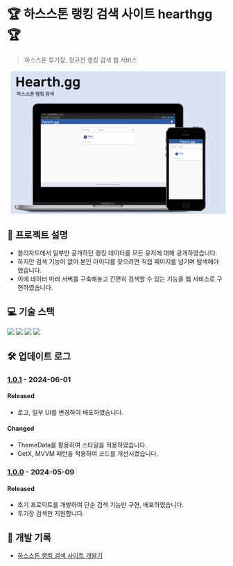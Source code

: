 # 🏆 하스스톤 랭킹 검색 사이트 hearthgg 🏆

> 하스스톤 투기장, 정규전 랭킹 검색 웹 서비스

![mockup image](doc/mockup.png)

## :rocket: 프로젝트 설명

- 블리자드에서 일부만 공개하던 랭킹 데이터를 모든 유저에 대해 공개하였습니다.
- 하지만 검색 기능이 없어 본인 아이디를 찾으려면 직접 페이지를 넘기며 탐색해야 했습니다.
- 이에 데이터 미러 서버를 구축해놓고 간편히 검색할 수 있는 기능을 웹 서비스로 구현하였습니다.

## 💻 기술 스택

<div>
<img src="https://img.shields.io/badge/flutter-02569B?style=for-the-badge&logo=flutter&logoColor=white">
<img src="https://img.shields.io/badge/getx-8A2BE2?style=for-the-badge&logo=getx&logoColor=white">
<img src="https://img.shields.io/badge/flask-000000?style=for-the-badge&logo=flask&logoColor=white">
<img src="https://img.shields.io/badge/docker-2496ED?style=for-the-badge&logo=docker&logoColor=white">
</div>

## 🛠 업데이트 로그

### [1.0.1]() - 2024-06-01 

#### Released

- 로고, 일부 UI를 변경하여 배포하였습니다.

#### Changed

- ThemeData를 활용하여 스타일을 적용하였습니다.
- GetX, MVVM 패턴을 적용하여 코드를 개선시켰습니다.

### [1.0.0]() - 2024-05-09

#### Released

- 초기 프로덕트를 개발하여 단순 검색 기능만 구현, 배포하였습니다.
- 투기장 검색만 지원합니다.

## 📖 개발 기록

- [하스스톤 랭킹 검색 사이트 개발기](https://taebbong.github.io/)